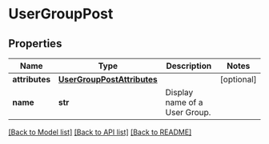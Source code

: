 # UserGroupPost

## Properties
Name | Type | Description | Notes
------------ | ------------- | ------------- | -------------
**attributes** | [**UserGroupPostAttributes**](UserGroupPostAttributes.md) |  | [optional] 
**name** | **str** | Display name of a User Group. | 

[[Back to Model list]](../README.md#documentation-for-models) [[Back to API list]](../README.md#documentation-for-api-endpoints) [[Back to README]](../README.md)



